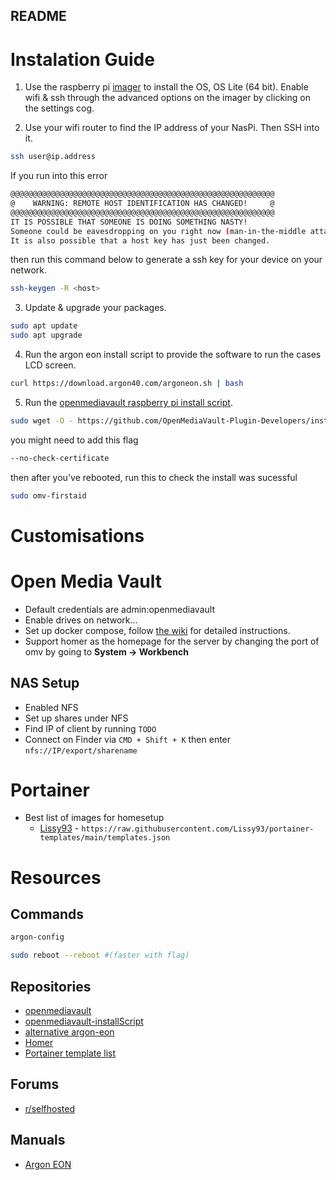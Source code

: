 ## README

# Instalation Guide

1. Use the raspberry pi [imager](https://www.raspberrypi.com/software/) to install the OS, OS Lite (64 bit). Enable wifi & ssh through the advanced options on the imager by clicking on the settings cog.

2. Use your wifi router to find the IP address of your NasPi. Then SSH into it.
```bash
ssh user@ip.address
```
If you run into this error
```bash
@@@@@@@@@@@@@@@@@@@@@@@@@@@@@@@@@@@@@@@@@@@@@@@@@@@@@@@@@@@
@    WARNING: REMOTE HOST IDENTIFICATION HAS CHANGED!     @
@@@@@@@@@@@@@@@@@@@@@@@@@@@@@@@@@@@@@@@@@@@@@@@@@@@@@@@@@@@
IT IS POSSIBLE THAT SOMEONE IS DOING SOMETHING NASTY!
Someone could be eavesdropping on you right now (man-in-the-middle attack)!
It is also possible that a host key has just been changed.
```
then run this command below to generate a ssh key for your device on your network.
```bash
ssh-keygen -R <host>
```

3. Update & upgrade your packages.
```bash
sudo apt update
sudo apt upgrade
```

4. Run the argon eon install script to provide the software to run the cases LCD screen.
```bash
curl https://download.argon40.com/argoneon.sh | bash
```

5. Run the [openmediavault raspberry pi install script](https://github.com/OpenMediaVault-Plugin-Developers/installScript#installation).
```bash
sudo wget -O - https://github.com/OpenMediaVault-Plugin-Developers/installScript/raw/master/install | sudo bash
```
you might need to add this flag
```bash
--no-check-certificate
```
then after you've rebooted, run this to check the install was sucessful
```bash
sudo omv-firstaid
```

# Customisations

# Open Media Vault

- Default credentials are admin:openmediavault
- Enable drives on network...
- Set up docker compose, follow [the wiki](https://wiki.omv-extras.org/doku.php?id=omv6:omv6_plugins:docker_compose) for detailed instructions.
- Support homer as the homepage for the server by changing the port of omv by going to **System -> Workbench**

## NAS Setup
- Enabled NFS
- Set up shares under NFS
- Find IP of client by running `TODO`
- Connect on Finder via `CMD + Shift + K` then enter `nfs://IP/export/sharename`

# Portainer

- Best list of images for homesetup
  - [Lissy93](https://github.com/Lissy93/portainer-templates) - `https://raw.githubusercontent.com/Lissy93/portainer-templates/main/templates.json`


# Resources

## Commands
```bash
argon-config
```
```bash
sudo reboot --reboot #(faster with flag)
````

## Repositories

- [openmediavault](https://github.com/openmediavault/openmediavault)
- [openmediavault-installScript](https://github.com/OpenMediaVault-Plugin-Developers/installScript)
- [alternative argon-eon](https://github.com/JeffCurless/argoneon)
- [Homer](https://github.com/bastienwirtz/homer)
- [Portainer template list](https://github.com/Lissy93/portainer-templates)

## Forums

- [r/selfhosted](https://www.reddit.com/r/selfhosted/)

## Manuals

- [Argon EON](https://cdn.shopify.com/s/files/1/0556/1660/2177/files/FOR_PRINT_EON_INSTRUCTION_MANUAL_20211215.pdf?v=1646124298)
